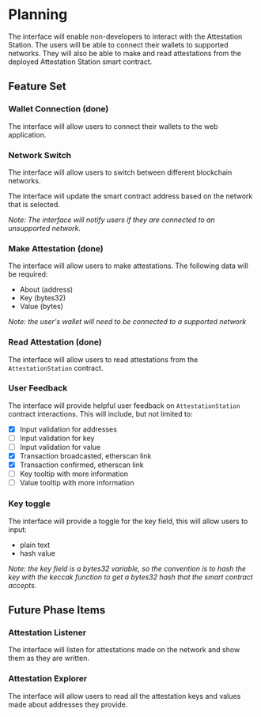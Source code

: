 # Planning

The interface will enable non-developers to interact with the Attestation Station. The users will be able to connect their wallets to supported networks. They will also be able to make and read attestations from the deployed Attestation Station smart contract.

## Feature Set

### Wallet Connection (done)

The interface will allow users to connect their wallets to the web application.

### Network Switch

The interface will allow users to switch between different blockchain networks.

The interface will update the smart contract address based on the network that is selected.

_Note: The interface will notify users if they are connected to an unsupported network._

### Make Attestation (done)

The interface will allow users to make attestations. The following data will be required:

- About (address)
- Key (bytes32)
- Value (bytes)

_Note: the user's wallet will need to be connected to a supported network_

### Read Attestation (done)

The interface will allow users to read attestations from the `AttestationStation` contract.

### User Feedback

The interface will provide helpful user feedback on `AttestationStation` contract interactions. This will include, but not limited to:

- [x] Input validation for addresses
- [ ] Input validation for key
- [ ] Input validation for value
- [x] Transaction broadcasted, etherscan link
- [x] Transaction confirmed, etherscan link
- [ ] Key tooltip with more information
- [ ] Value tooltip with more information

### Key toggle

The interface will provide a toggle for the key field, this will allow users to input:

- plain text
- hash value

_Note: the key field is a bytes32 variable, so the convention is to hash the key with the keccak function to get a bytes32 hash that the smart contract accepts._

## Future Phase Items

### Attestation Listener

The interface will listen for attestations made on the network and show them as they are written.

### Attestation Explorer

The interface will allow users to read all the attestation keys and values made about addresses they provide.
